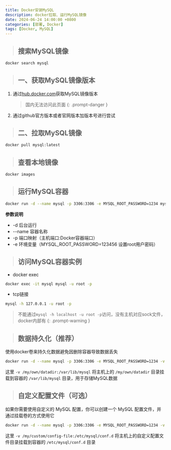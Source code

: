 ```yaml
---
title: Docker安装MySQL
description: docker拉取、运行MySQL镜像
date: 2024-06-24 14:00:00 +0800
categories: [部署, Docker]
tags: [Docker, MySQL]
---
```

> ## 搜索MySQL镜像

```bash
docker search mysql
```
> ## 一、获取MySQL镜像版本

1. 通过[hub.docker.com](https://hub.docker.com/)获取MySQL镜像版本
    > 国内无法访问此页面
    {: .prompt-danger }
2. 通过github官方版本或者官网版本加版本号进行尝试

> ## 二、拉取MySQL镜像

```bash
docker pull mysql:latest
```

> ## 查看本地镜像

```bash
docker images
```

> ## 运行MySQL容器

```bash
docker run -d --name mysql -p 3306:3306 -e MYSQL_ROOT_PASSWORD=1234 mysql:latest
```

**参数说明**
- -d 后台运行
- --name 容器名称
- -p 端口映射（主机端口:Docker容器端口）
- -e 环境变量（MYSQL_ROOT_PASSWORD=123456 设置root用户密码）

> ## 访问MySQL容器实例

- docker exec
```bash
docker exec -it mysql mysql -u root -p
```
- tcp链接
```bash
mysql -h 127.0.0.1 -u root -p
```
  > 不能通过`mysql -h localhost -u root -p`访问，没有主机对应sock文件，docker内部有
  {: .prompt-warning }

> ## 数据持久化（推荐）

使用docker卷来持久化数据避免因删除容器导致数据丢失
```bash
docker run -d --name mysql -p 3306:3306 -e MYSQL_ROOT_PASSWORD=1234 -v /my/own/datadir:/var/lib/mysql mysql:latest
```
这里 `-v /my/own/datadir:/var/lib/mysql` 将主机上的 `/my/own/datadir` 目录挂载到容器的 `/var/lib/mysql` 目录，用于存储MySQL数据

> ## 自定义配置文件（可选）

如果你需要使用自定义的 MySQL 配置，你可以创建一个 MySQL 配置文件，并通过挂载卷的方式使用它
```bash
docker run -d --name mysql -p 3306:3306 -e MYSQL_ROOT_PASSWORD=1234 -v /my/custom/config-file:/etc/mysql/conf.d mysql:latest
```
这里 `-v /my/custom/config-file:/etc/mysql/conf.d` 将主机上的自定义配置文件目录挂载到容器的 `/etc/mysql/conf.d` 目录
